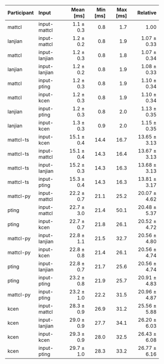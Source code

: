 | Participant | Input | Mean [ms] | Min [ms] | Max [ms] | Relative |
|:---|:---|---:|---:|---:|---:|
| mattcl | input-mattcl | 1.1 ± 0.3 | 0.8 | 1.7 | 1.00 |
| lanjian | input-mattcl | 1.2 ± 0.2 | 0.8 | 1.9 | 1.07 ± 0.33 |
| mattcl | input-lanjian | 1.2 ± 0.3 | 0.8 | 1.8 | 1.07 ± 0.34 |
| lanjian | input-lanjian | 1.2 ± 0.2 | 0.8 | 1.9 | 1.08 ± 0.33 |
| mattcl | input-pting | 1.2 ± 0.3 | 0.8 | 1.9 | 1.10 ± 0.34 |
| mattcl | input-kcen | 1.2 ± 0.3 | 0.8 | 1.9 | 1.10 ± 0.34 |
| lanjian | input-pting | 1.2 ± 0.3 | 0.8 | 2.0 | 1.13 ± 0.35 |
| lanjian | input-kcen | 1.3 ± 0.3 | 0.9 | 2.0 | 1.15 ± 0.35 |
| mattcl-ts | input-kcen | 15.1 ± 0.4 | 14.4 | 16.7 | 13.65 ± 3.13 |
| mattcl-ts | input-mattcl | 15.1 ± 0.4 | 14.3 | 16.4 | 13.67 ± 3.13 |
| mattcl-ts | input-lanjian | 15.2 ± 0.3 | 14.3 | 16.3 | 13.68 ± 3.13 |
| mattcl-ts | input-pting | 15.3 ± 0.4 | 14.3 | 16.3 | 13.81 ± 3.17 |
| mattcl-py | input-mattcl | 22.2 ± 0.7 | 21.1 | 25.2 | 20.07 ± 4.62 |
| pting | input-mattcl | 22.7 ± 3.0 | 21.4 | 50.1 | 20.48 ± 5.37 |
| pting | input-kcen | 22.7 ± 0.7 | 21.8 | 26.1 | 20.52 ± 4.72 |
| mattcl-py | input-lanjian | 22.8 ± 1.1 | 21.5 | 32.7 | 20.56 ± 4.80 |
| mattcl-py | input-kcen | 22.8 ± 0.8 | 21.4 | 26.1 | 20.56 ± 4.74 |
| pting | input-lanjian | 22.8 ± 0.7 | 21.7 | 25.6 | 20.56 ± 4.74 |
| pting | input-pting | 23.2 ± 0.8 | 21.9 | 25.7 | 20.91 ± 4.83 |
| mattcl-py | input-pting | 23.2 ± 1.0 | 22.2 | 31.5 | 20.96 ± 4.87 |
| kcen | input-mattcl | 28.3 ± 0.9 | 26.9 | 31.2 | 25.56 ± 5.88 |
| kcen | input-lanjian | 29.0 ± 0.9 | 27.7 | 34.1 | 26.20 ± 6.03 |
| kcen | input-kcen | 29.3 ± 0.9 | 28.0 | 32.5 | 26.43 ± 6.08 |
| kcen | input-pting | 29.7 ± 1.0 | 28.3 | 33.2 | 26.77 ± 6.16 |
